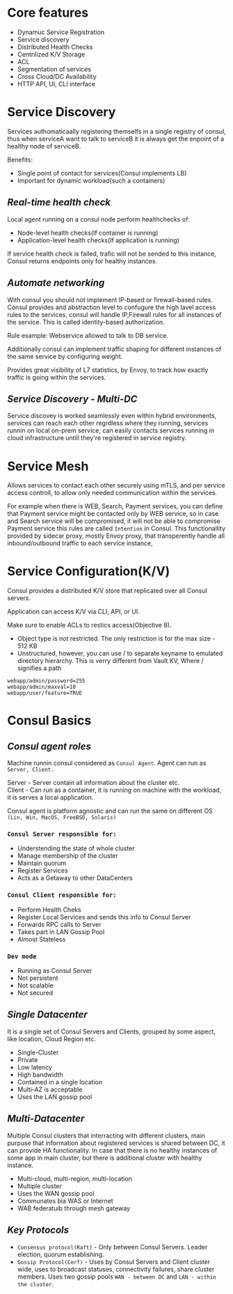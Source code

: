 # Core features
- Dynamuc Service Registration
- Service discovery
- Distributed Health Checks
- Centrilized K/V Storage 
- ACL
- Segmentation of services
- Cross Cloud/DC Availability
- HTTP API, UI, CLI interface


# Service Discovery
Services authomaticaally registering themselfs in a single registry of consul, thus when serviceA want to talk to serviceB it is always get the enpoint of a healthy node of serviceB.

Benefits:
- Single point of contact for services(Consul implements LB)
- Important for dynamic workload(such a containers)

## *Real-time health check*
Local agent running on a consul node perform healthchecks of:
- Node-level health checks(If container is running)
- Application-level health checks(If application is running)

If service health check is failed, trafic will not be sended to this instance, Consul returns endpoints only for healthy instances.


## *Automate networking*
With consul you should not implement IP-based or firewall-based rules. Consul provides and abstraction level to confugure the high lavel access rules to the services, consul will handle IP,Firewall rules for all instances of the service.
This is called identity-based authorization. 

Rule example: 
Webservice allowed to talk to DB service.

Additionally consul can implement traffic shaping for different instances of the same service by configuring weight. 

Provides great visibility of L7 statistics, by Envoy, to track how exactly traffic is going within the services. 

## *Service Discovery - Multi-DC*
Service discovey is worked seamlessly even within hybrid environments, services can reach each other regrdless where they running, services runnin on local on-prem service, can easily contacts services running in cloud infrastructure untill they're registered in service registry. 

# Service Mesh
Allows services to contact each other securely using mTLS, and per service access controll, to allow only needed communication within the services.

For example when there is WEB, Search, Payment services, you can define that Payment service might be contacted only by WEB service, so in case and Search service will be compromised, it will not be able to compromise Payment service this rules are called `Intention` in Consul. This functionallity provided by sidecar proxy, mostly Envoy proxy, that transperently handle all inbound/outbound traffic to each service instance,

# Service Configuration(K/V)
Consul provides a distributed K/V store that replicated over all Consul servers.

Application can access K/V via CLI, API, or UI. 

Make sure to enable ACLs to restics access(Objective 8).

- Object type is not restricted. The only restriction is for the max size - 512 KB
- Unstructured, however, you can use / to separate keyname to emulated directory hierarchy. This is verry different from Vault KV, Where / signifies a path
```
webapp/admin/password=255
webapp/admin/maxval=10
webapp/user/feature=TRUE
```

# Consul Basics
## *Consul agent roles*
Machine runnin consul considered as `Consul Agent`. Agent can run as `Server, Client.`

Server - Server contain all information about the cluster etc.<br>
Client - Can run as a container, it is running on machine with the workload, it is serves a local application. <br>

Consul agent is platform agnostic and can run the same on different OS `(Lin, Win, MacOS, FreeBSD, Solaris)`
### `Consul Server responsible for:`
- Understending the state of whole cluster
- Manage membership of the cluster
- Maintain quorum
- Register Services
- Acts as a Getaway to other DataCenters
### `Consul Client responsible for:`
- Perform Health Cheks
- Register Local Services and sends this info to Consul Server
- Forwards RPC calls to Server
- Takes part in LAN Gossip Pool
- Almost Stateless

### `Dev mode`
- Running as Consul Server
- Not persistent
- Not scalable
- Not secured


## *Single Datacenter*
It is a single set of Consul Servers and Clients, grouped by some aspect, like location, Cloud Region etc.

- Single-Cluster
- Private
- Low latency
- High bandwidth
- Contained in a single location
- Multi-AZ is acceptable
- Uses the LAN gossip pool

## *Multi-Datacenter*
Multiple Consul clusters that interracting with different clusters, main purpuse that information about registered services is shared between DC, it can provide HA functionality. In case that there is no healthy instances of some app in main cluster, but there is additional cluster with healthy instance.

- Multi-cloud, multi-region, multi-location
- Multiple cluster
- Uses the WAN gossip pool
- Communates bia WAS or Internet
- WAB federatuib through mesh gateway

## *Key Protocols*
- `Consensus protocol(Raft)` - Only between Consul Servers. Leader election, quorum establishing.
- `Gossip Protocol(Cerf)` - Uses by Consul Servers and Client cluster wide, uses to broadcast statuses, connectivity failures, share cluster members. Uses two gossip pools `WAN - between DC` and `LAN - within the cluster`.
